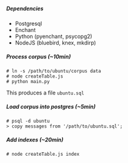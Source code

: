 ##### Dependencies
* Postgresql
* Enchant
* Python (pyenchant, psycopg2)
* NodeJS (bluebird, knex, mkdirp)

##### Process corpus (~10min)
```
# ln -s /path/to/ubuntu/corpus data
# node createTable.js
# python main.py
```
This produces a file `ubuntu.sql`

##### Load corpus into postgres (~5min)
```
# psql -d ubuntu
> copy messages from '/path/to/ubuntu.sql';
```

##### Add indexes (~20min)
```
# node createTable.js index
```
